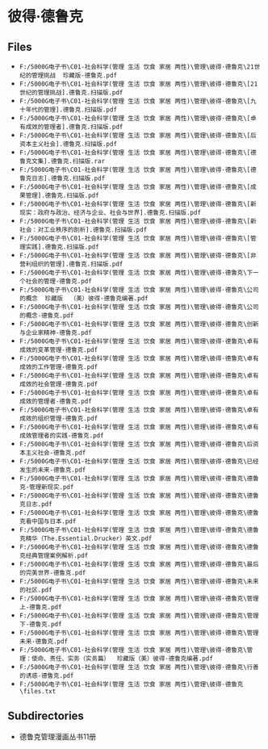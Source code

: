 # 彼得·德鲁克

## Files

- `F:/5000G电子书\C01-社会科学(管理 生活 饮食 家居 两性)\管理\彼得·德鲁克\21世纪的管理挑战  珍藏版-德鲁克.pdf`
- `F:/5000G电子书\C01-社会科学(管理 生活 饮食 家居 两性)\管理\彼得·德鲁克\[21世纪的管理挑战].德鲁克.扫描版.pdf`
- `F:/5000G电子书\C01-社会科学(管理 生活 饮食 家居 两性)\管理\彼得·德鲁克\[九十年代的管理].德鲁克.扫描版.pdf`
- `F:/5000G电子书\C01-社会科学(管理 生活 饮食 家居 两性)\管理\彼得·德鲁克\[卓有成效的管理者].德鲁克.扫描版.pdf`
- `F:/5000G电子书\C01-社会科学(管理 生活 饮食 家居 两性)\管理\彼得·德鲁克\[后资本主义社会].德鲁克.扫描版.pdf`
- `F:/5000G电子书\C01-社会科学(管理 生活 饮食 家居 两性)\管理\彼得·德鲁克\[德鲁克文集].德鲁克.扫描版.rar`
- `F:/5000G电子书\C01-社会科学(管理 生活 饮食 家居 两性)\管理\彼得·德鲁克\[德鲁克日志].德鲁克.扫描版.pdf`
- `F:/5000G电子书\C01-社会科学(管理 生活 饮食 家居 两性)\管理\彼得·德鲁克\[成果管理].德鲁克.扫描版.pdf`
- `F:/5000G电子书\C01-社会科学(管理 生活 饮食 家居 两性)\管理\彼得·德鲁克\[新现实：政府与政治、经济与企业、社会与世界].德鲁克.扫描版.pdf`
- `F:/5000G电子书\C01-社会科学(管理 生活 饮食 家居 两性)\管理\彼得·德鲁克\[新社会：对工业秩序的剖析].德鲁克.扫描版.pdf`
- `F:/5000G电子书\C01-社会科学(管理 生活 饮食 家居 两性)\管理\彼得·德鲁克\[管理实践].德鲁克.扫描版.pdf`
- `F:/5000G电子书\C01-社会科学(管理 生活 饮食 家居 两性)\管理\彼得·德鲁克\[非营利组织的管理].德鲁克.扫描版.pdf`
- `F:/5000G电子书\C01-社会科学(管理 生活 饮食 家居 两性)\管理\彼得·德鲁克\下一个社会的管理-德鲁克.pdf`
- `F:/5000G电子书\C01-社会科学(管理 生活 饮食 家居 两性)\管理\彼得·德鲁克\公司的概念  珍藏版  （美）彼得·德鲁克编著.pdf`
- `F:/5000G电子书\C01-社会科学(管理 生活 饮食 家居 两性)\管理\彼得·德鲁克\公司的概念-德鲁克.pdf`
- `F:/5000G电子书\C01-社会科学(管理 生活 饮食 家居 两性)\管理\彼得·德鲁克\创新与企业家精神-德鲁克.pdf`
- `F:/5000G电子书\C01-社会科学(管理 生活 饮食 家居 两性)\管理\彼得·德鲁克\卓有成效的变革管理-德鲁克.pdf`
- `F:/5000G电子书\C01-社会科学(管理 生活 饮食 家居 两性)\管理\彼得·德鲁克\卓有成效的工作管理-德鲁克.pdf`
- `F:/5000G电子书\C01-社会科学(管理 生活 饮食 家居 两性)\管理\彼得·德鲁克\卓有成效的社会管理-德鲁克.pdf`
- `F:/5000G电子书\C01-社会科学(管理 生活 饮食 家居 两性)\管理\彼得·德鲁克\卓有成效的管理者-德鲁克.pdf`
- `F:/5000G电子书\C01-社会科学(管理 生活 饮食 家居 两性)\管理\彼得·德鲁克\卓有成效的组织管理-德鲁克.pdf`
- `F:/5000G电子书\C01-社会科学(管理 生活 饮食 家居 两性)\管理\彼得·德鲁克\卓有成效管理者的实践-德鲁克.pdf`
- `F:/5000G电子书\C01-社会科学(管理 生活 饮食 家居 两性)\管理\彼得·德鲁克\后资本主义社会-德鲁克.pdf`
- `F:/5000G电子书\C01-社会科学(管理 生活 饮食 家居 两性)\管理\彼得·德鲁克\已经发生的未来-德鲁克.pdf`
- `F:/5000G电子书\C01-社会科学(管理 生活 饮食 家居 两性)\管理\彼得·德鲁克\德鲁克-管理新现实.pdf`
- `F:/5000G电子书\C01-社会科学(管理 生活 饮食 家居 两性)\管理\彼得·德鲁克\德鲁克日志.pdf`
- `F:/5000G电子书\C01-社会科学(管理 生活 饮食 家居 两性)\管理\彼得·德鲁克\德鲁克看中国与日本.pdf`
- `F:/5000G电子书\C01-社会科学(管理 生活 饮食 家居 两性)\管理\彼得·德鲁克\德鲁克精华（The.Essential.Drucker）英文.pdf`
- `F:/5000G电子书\C01-社会科学(管理 生活 饮食 家居 两性)\管理\彼得·德鲁克\德鲁克经典管理案例解析.pdf`
- `F:/5000G电子书\C01-社会科学(管理 生活 饮食 家居 两性)\管理\彼得·德鲁克\最后的完美世界-德鲁克.pdf`
- `F:/5000G电子书\C01-社会科学(管理 生活 饮食 家居 两性)\管理\彼得·德鲁克\未来的社区.pdf`
- `F:/5000G电子书\C01-社会科学(管理 生活 饮食 家居 两性)\管理\彼得·德鲁克\管理  上-德鲁克.pdf`
- `F:/5000G电子书\C01-社会科学(管理 生活 饮食 家居 两性)\管理\彼得·德鲁克\管理  下-德鲁克.pdf`
- `F:/5000G电子书\C01-社会科学(管理 生活 饮食 家居 两性)\管理\彼得·德鲁克\管理未来-德鲁克.pdf`
- `F:/5000G电子书\C01-社会科学(管理 生活 饮食 家居 两性)\管理\彼得·德鲁克\管理：使命、责任、实务（实务篇）  珍藏版（美）彼得·德鲁克编著.pdf`
- `F:/5000G电子书\C01-社会科学(管理 生活 饮食 家居 两性)\管理\彼得·德鲁克\行善的诱惑-德鲁克.pdf`
- `F:/5000G电子书\C01-社会科学(管理 生活 饮食 家居 两性)\管理\彼得·德鲁克\files.txt`

## Subdirectories

- 德鲁克管理漫画丛书11册
